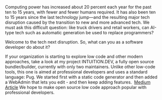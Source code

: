 Computing power has increased about 20 percent each year for the past ten to 15 years, with fewer and fewer humans required. It has also been ten to 15 years since the last technology jump—and the resulting major tech disruption caused by the transition to new and more advanced tech. We must ask this difficult question: like truck drivers and retail workers, can AI-type tech such as automatic generation be used to replace programmers?

Welcome to the tech next disruption. So, what can you as a software developer do about it? 

If your organization is starting to explore low code and other modern approaches, take a look at my project INTUITION.DEV, a fully open source bundler/builder, currently with only two maintainers. Unlike other low-code tools, this one is aimed at professional developers and uses a standard language: Pug. We started first with a static code generator and then added a WebAdmin that lets you edit - and then keep adding features. 
[Medium Article](https://medium.com/@uptimevic/how-software-developers-can-survive-the-coming-tech-crash-796dd8dc5a7e) We hope to make open source low code approach popular with professional developers.